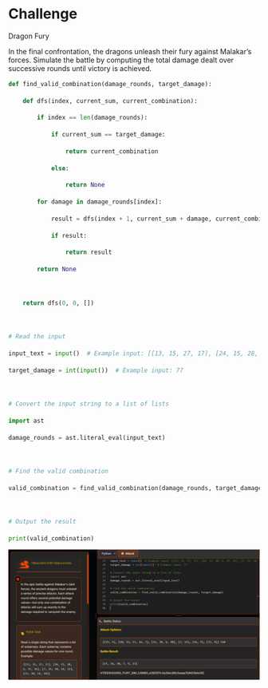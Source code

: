 # Challenge
Dragon Fury

In the final confrontation, the dragons unleash their fury against Malakar’s forces. Simulate the battle by computing the total damage dealt over successive rounds until victory is achieved.

```python
def find_valid_combination(damage_rounds, target_damage):

    def dfs(index, current_sum, current_combination):

        if index == len(damage_rounds):

            if current_sum == target_damage:

                return current_combination

            else:

                return None

        for damage in damage_rounds[index]:

            result = dfs(index + 1, current_sum + damage, current_combination + [damage])

            if result:

                return result

        return None

  

    return dfs(0, 0, [])

  

# Read the input

input_text = input()  # Example input: [[13, 15, 27, 17], [24, 15, 28, 6, 15, 16], [7, 25, 10, 14, 11], [23, 30, 14, 10]]

target_damage = int(input())  # Example input: 77

  

# Convert the input string to a list of lists

import ast

damage_rounds = ast.literal_eval(input_text)

  

# Find the valid combination

valid_combination = find_valid_combination(damage_rounds, target_damage)

  

# Output the result

print(valid_combination)
```

![](assets/Pasted%20image%2020250322232154.png)